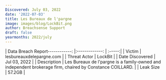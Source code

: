 ```yaml
---
Discovered: July 03, 2022
date: '2022-07-03'
title: Les Bureaux de l'pargne
image: images/blog/LockBit.png
author: Breachsense Support
draft: false
yearmonths: 2022/july
---
```


| Data Breach Report------------:     |:-------------:    | :-----:|
| Victim      | lesbureauxdelepargne.com      | 
| Threat Actor      | LockBit      | 
| Date Discovered      | Jul 03, 2022      | 
| Description      | Les Bureaux de l'pargne is a family-owned and independent brokerage firm, chaired by Constance COILLARD.      | 
| Leak Size      | 57.2GB      | 

